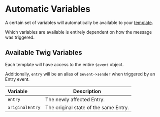 # Automatic Variables

A certain set of variables will automatically be available to your [template](/messages/set-template/).

Which variables are available is entirely dependent on how the message was triggered.


## Available Twig Variables

Each template will have access to the entire `$event` object.

Additionally, `entry` will be an alias of `$event->sender` when triggered by an Entry event.

| Variable        | Description
|:----------------|-------------
| `entry`         | The newly affected Entry.
| `originalEntry` | The original state of the same Entry.
